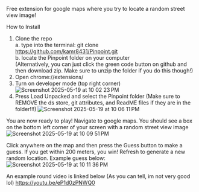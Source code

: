 Free extension for google maps where you try to locate a random street view image!

How to Install
1. Clone the repo                                  
   a. type into the terminal: git clone https://github.com/kamr8431/Pinpoint.git                                          
   b. locate the Pinpoint folder on your computer                                       
   (Alternatively, you can just click the green code button on github and then download zip. Make sure to unzip the folder if you do this though!)
3. Open chrome://extensions/
4. Turn on developer mode (top right corner)
![Screenshot 2025-05-19 at 10 02 23 PM](https://github.com/user-attachments/assets/15f95e35-f84b-4494-940b-601b93cf0a69)
5. Press Load Unpacked and select the Pinpoint folder (Make sure to REMOVE the ds store, git attributes, and ReadME files if they are in the folder!!!)
![Screenshot 2025-05-19 at 10 06 11 PM](https://github.com/user-attachments/assets/11e0ff7c-4ce2-4946-852f-22df837ca06e)

You are now ready to play! Navigate to google maps. You should see a box on the bottom left corner of your screen with a random street view image
![Screenshot 2025-05-19 at 10 09 51 PM](https://github.com/user-attachments/assets/d5e70d28-7687-44b1-a714-fc4fd7b4aae4)

Click anywhere on the map and then press the Guess button to make a guess. If you get within 200 meters, you win! Refresh to generate a new random location. Example guess below:
![Screenshot 2025-05-19 at 10 11 36 PM](https://github.com/user-attachments/assets/61b604a1-0340-4fab-859c-29ddf648063d)

An example round video is linked below (As you can tell, im not very good lol)
https://youtu.be/eP1d0zPNWQ0
